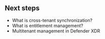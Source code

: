 ## Next steps

- What is cross-tenant synchronization?
- What is entitlement management?
- Multitenant management in Defender XDR
